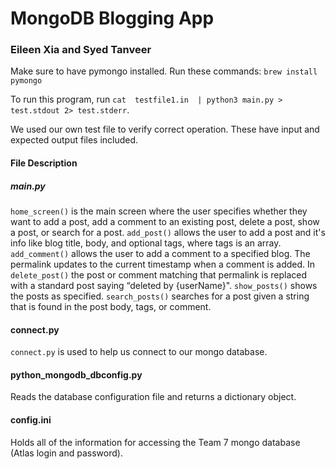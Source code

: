 # MongoDB Blogging App
### Eileen Xia and Syed Tanveer

Make sure to have pymongo installed. Run these commands:
`brew install pymongo`

To run this program, run `cat  testfile1.in  | python3 main.py > test.stdout 2> test.stderr`.

We used our own test file to verify correct operation.
These have input and expected output files included.

#### File Description

##### main.py

`home_screen()` is the main screen where the user specifies whether they want to add a post, add a comment to an existing post, delete a post, show a post, or search for a post.
`add_post()` allows the user to add a post and it's info like blog title, body, and optional tags, where tags is an array.
`add_comment()` allows the user to add a comment to a specified blog. The permalink updates to the current timestamp when a comment is added.
In `delete_post()` the post or comment matching that permalink is replaced with a standard post saying “deleted by {userName}".
`show_posts()` shows the posts as specified.
`search_posts()` searches for a post given a string that is found in the post body, tags, or comment.

#### connect.py
`connect.py` is used to help us connect to our mongo database.

#### python_mongodb_dbconfig.py
Reads the database configuration file and returns a dictionary object.

#### config.ini
Holds all of the information for accessing the Team 7 mongo database (Atlas login and password).
